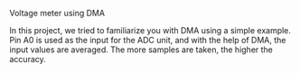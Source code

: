 Voltage meter using DMA

In this project, we tried to familiarize you with DMA using a simple example. Pin A0 is used as the input for the ADC unit, and with the help of DMA, the input values are averaged. The more samples are taken, the higher the accuracy.
